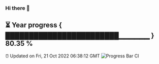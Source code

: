 ### Hi there 👋
⏳ Year progress { ████████████████████████▁▁▁▁▁▁ } 80.35 %
---
⏰ Updated on Fri, 21 Oct 2022 06:38:12 GMT
![Progress Bar CI](https://github.com/liununu/liununu/workflows/Progress%20Bar%20CI/badge.svg)
